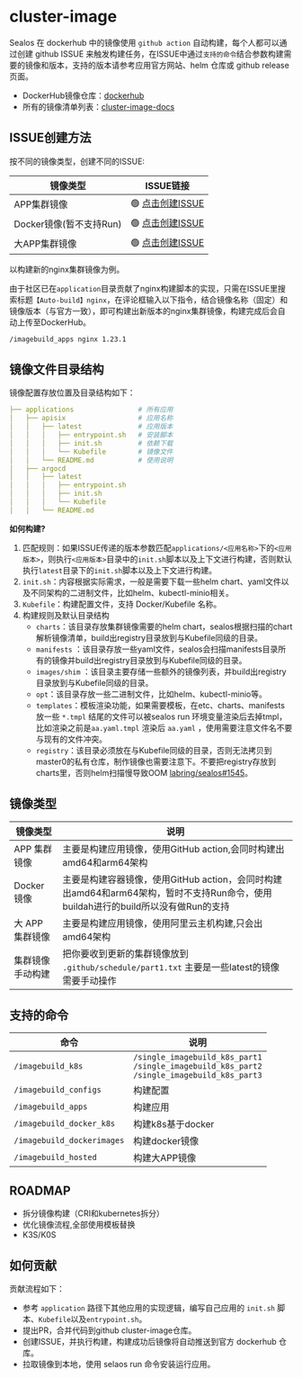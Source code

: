 # cluster-image

Sealos 在 dockerhub 中的镜像使用 `github action` 自动构建，每个人都可以通过创建 github ISSUE 来触发构建任务，在ISSUE中通过`支持的命令`结合参数构建需要的镜像和版本，支持的版本请参考应用官方网站、helm 仓库或 github release 页面。

- DockerHub镜像仓库：[dockerhub](https://hub.docker.com/u/labring)
- 所有的镜像清单列表：[cluster-image-docs](https://github.com/labring-actions/cluster-image-docs)

## ISSUE创建方法

按不同的镜像类型，创建不同的ISSUE:

| 镜像类型                | ISSUE链接                                                    |
| ----------------------- | ------------------------------------------------------------ |
| APP集群镜像             | :green_circle: [点击创建ISSUE](https://github.com/labring/cluster-image/issues/new?assignees=&labels=&template=autobuild-apps.md&title=【Auto-build】helm) |
| Docker镜像(暂不支持Run) | :green_circle: [点击创建ISSUE](https://github.com/labring/cluster-image/issues/new?assignees=&labels=&template=autobuild-docker-apps.md&title=【Auto-build】cri) |
| 大APP集群镜像           | :green_circle: [点击创建ISSUE](https://github.com/labring/cluster-image/issues/new?assignees=&labels=&template=autobuild-hosted.md&title=【Auto-build】athenaserving) |

以构建新的nginx集群镜像为例。

由于社区已在`application`目录贡献了nginx构建脚本的实现，只需在ISSUE里搜索标题`【Auto-build】nginx`，在评论框输入以下指令，结合镜像名称（固定）和镜像版本（与官方一致），即可构建出新版本的nginx集群镜像，构建完成后会自动上传至DockerHub。

```bash
/imagebuild_apps nginx 1.23.1
```

## 镜像文件目录结构

镜像配置存放位置及目录结构如下：

```yaml
├── applications                # 所有应用
│   ├── apisix                  # 应用名称
│   │   ├── latest              # 应用版本
│   │   │   ├── entrypoint.sh   # 安装脚本
│   │   │   ├── init.sh         # 依赖下载
│   │   │   └── Kubefile        # 镜像文件
│   │   └── README.md           # 使用说明
│   ├── argocd
│   │   ├── latest
│   │   │   ├── entrypoint.sh
│   │   │   ├── init.sh
│   │   │   └── Kubefile
│   │   └── README.md
```

**如何构建?**

1. 匹配规则：如果ISSUE传递的版本参数匹配`applications/<应用名称>`下的`<应用版本>`，则执行`<应用版本>`目录中的`init.sh`脚本以及上下文进行构建，否则默认执行`latest`目录下的`init.sh`脚本以及上下文进行构建。
2. `init.sh`：内容根据实际需求，一般是需要下载一些helm chart、yaml文件以及不同架构的二进制文件，比如helm、kubectl-minio相关。
3. `Kubefile`：构建配置文件，支持 Docker/Kubefile 名称。
4. 构建规则及默认目录结构
   * `charts`：该目录存放集群镜像需要的helm chart，sealos根据扫描的chart 解析镜像清单，build出registry目录放到与Kubefile同级的目录。
   * `manifests` ：该目录存放一些yaml文件，sealos会扫描manifests目录所有的镜像并build出registry目录放到与Kubefile同级的目录。
   * `images/shim` ：该目录主要存储一些额外的镜像列表，并build出registry目录放到与Kubefile同级的目录。
   * `opt`：该目录存放一些二进制文件，比如helm、kubectl-minio等。
   * `templates`：模板渲染功能，如果需要模板，在etc、charts、manifests放一些 `*.tmpl` 结尾的文件可以被sealos run 环境变量渲染后去掉tmpl，比如渲染之前是`aa.yaml.tmpl` 渲染后 `aa.yaml` ，使用需要注意文件名不要与现有的文件冲突。
   * `registry`：该目录必须放在与Kubefile同级的目录，否则无法拷贝到master0的私有仓库，制作镜像也需要注意下。不要把registry存放到charts里，否则helm扫描慢导致OOM [labring/sealos#1545](https://github.com/labring/sealos/issues/1545)。

## 镜像类型

| 镜像类型         | 说明                                                         |
| ---------------- | ------------------------------------------------------------ |
| APP 集群镜像     | 主要是构建应用镜像，使用GitHub action,会同时构建出amd64和arm64架构 |
| Docker 镜像      | 主要是构建容器镜像，使用GitHub action，会同时构建出amd64和arm64架构，暂时不支持Run命令，使用buildah进行的build所以没有做Run的支持 |
| 大 APP 集群镜像  | 主要是构建应用镜像，使用阿里云主机构建,只会出amd64架构       |
| 集群镜像手动构建 | 把你要收到更新的集群镜像放到 `.github/schedule/part1.txt` 主要是一些latest的镜像需要手动操作 |

## 支持的命令

| 命令                       | 说明                                                         |
| -------------------------- | ------------------------------------------------------------ |
| `/imagebuild_k8s`          | `/single_imagebuild_k8s_part1`<br>`/single_imagebuild_k8s_part2`<br>`/single_imagebuild_k8s_part3` |
| `/imagebuild_configs`      | 构建配置                                                     |
| `/imagebuild_apps`         | 构建应用                                                     |
| `/imagebuild_docker_k8s`   | 构建k8s基于docker                                            |
| `/imagebuild_dockerimages` | 构建docker镜像                                               |
| `/imagebuild_hosted`       | 构建大APP镜像                                                |

## ROADMAP

- 拆分镜像构建（CRI和kubernetes拆分）
- 优化镜像流程,全部使用模板替换
- K3S/K0S

## 如何贡献

贡献流程如下：

- 参考 `application` 路径下其他应用的实现逻辑，编写自己应用的 `init.sh` 脚本、`Kubefile`以及`entrypoint.sh`。
- 提出PR，合并代码到github cluster-image仓库。
- 创建ISSUE，并执行构建，构建成功后镜像将自动推送到官方 dockerhub 仓库。
- 拉取镜像到本地，使用 selaos run 命令安装运行应用。
